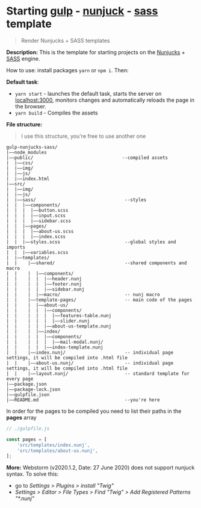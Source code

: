 # Starting [gulp](https://gulpjs.com/) - [nunjuck](https://mozilla.github.io/nunjucks/) - [sass](https://sass-lang.com/) template
> Render Nunjucks + SASS templates

**Description:** This is the template for starting projects on the [Nunjucks](https://mozilla.github.io/nunjucks/) + [SASS](https://sass-lang.com/) engine.

How to use: install packages `yarn` or `npm i`. Then:

**Default task**:
- `yarn start` - launches the default task, starts the server on [localhost:3000](https://localhost:3000), monitors changes and automatically reloads the page in the browser.
- `yarn build` - Compiles the assets

**File structure:**
>I use this structure, you're free to use another one

```
gulp-nunjucks-sass/
|——node_modules
|——public/                                 --compiled assets
|  |——css/
|  |——img/
|  |——js/
|  |——index.html
|——src/
|  |——img/
|  |——js/
|  |——sass/                                 --styles
|  |  |——components/
|  |  |  |——button.scss
|  |  |  |——input.scss
|  |  |  |——sidebar.scss
|  |  |——pages/
|  |  |  |——about-us.scss
|  |  |  |——index.scss
|  |  |——styles.scss                        --global styles and imports
|  |  |——variables.scss
|  |——templates/
|  |    |——shared/                          --shared components and macro
|  |    |  |——components/
|  |    |  |  |——header.nunj
|  |    |  |  |——footer.nunj
|  |    |  |  |——sidebar.nunj
|  |    |  |——macro/                        -- nunj macro
|  |    |——template-pages/                  -- main code of the pages
|  |    |  |——about-us/
|  |    |  |  |——components/
|  |    |  |  |  |——features-table.nunj
|  |    |  |  |  |——slider.nunj
|  |    |  |  |——about-us-template.nunj
|  |    |  |——index/
|  |    |  |  |——components/
|  |    |  |  |  |——mail-modal.nunj/
|  |    |  |  |——index-template.nunj
|  |    |——index.nunj/                      -- individual page settings, it will be compiled into .html file
|  |    |——about-us.nunj/                   -- individual page settings, it will be compiled into .html file
|  |    |——layout.nunj/                     -- standard template for every page
|——package.json
|——package-lock.json
|——gulpfile.json
|——README.md                                --you're here
```

In order for the pages to be compiled you need to list their paths in the **pages** array

```javascript
// ./gulpfile.js

const pages = [
    'src/templates/index.nunj',
    'src/templates/about-us.nunj',
];
```

**More:**
Webstorm (v2020.1.2, Date: 27 June 2020) does not support nunjuck syntax. To solve this:
- go to _Settings > Plugins > install "Twig"_
- _Settings > Editor > File Types > Find "Twig" > Add Registered Patterns "*.nunj"_
